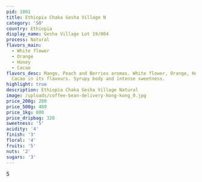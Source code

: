 ```yaml
---
pid: 1001
title: Ethiopia Chaka Gesha Village N
category: 'SO'
country: Ethiopia
display_name: Gesha Village Lot 19/004
process: Natural
flavors_main:
  - White flower
  - Orange
  - Honey
  - Cacao
flavors_desc: Mango, Peach and Berries aromas. White flower, Orange, Honey,
  Cacao in its flavours. Syrupy body and intense sweetness.
highlight: true
description: Ethiopia Chaka Gesha Village Natural
image: /uploads/coffee-bean-delivery-hong-kong_0.jpg
price_200g: 280
price_500g: 480
price_1kg: 800
price_dripbag: 320
sweetness: '5'
acidity: '4'
finish: '3'
floral: '4'
fruits: '5'
nuts: '2'
sugars: '3'
---
```


5
